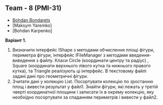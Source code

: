 ## Team - 8 (PMI-31)
* [Bohdan Bondarets](https://github.com/bbondarets)
* [Maksym Yaremko]
* [Bohdan Karpenko]

**Варіант 1.**
1) Визначити інтерфейс IShape з методами обчислення площі фігури, периметра фігури, інтерфейс IFileManager з методами введення-виведення з файлу. Класи Circle (координати центру та радіус) , Square (координати верхнього лівого кутка та нижнього правого кутка), та Triangle  реалізують ці інтерфейс. В текстовому файлі задані дані про геометричні фігури. 
2) Зчитати дані у колекцію List. Посортувати колекцію по зростанню площ і вивести результат у файл1. 
 Знайти фігури, які лежать у третій чверті координатної площини і записати їх в окрему колекцію, яку необхідно посортувати за спаданням периметрів і вивести у файл2.
